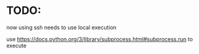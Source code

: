 # TODO:

now using ssh
needs to use local execution

use https://docs.python.org/3/library/subprocess.html#subprocess.run
to execute